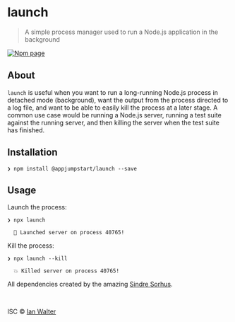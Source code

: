 # launch
> A simple process manager used to run a Node.js application in the background

[![Npm page][npm-image]][npm-url]

## About

`launch` is useful when you want to run a long-running Node.js process in detached mode (background), want the output from the process directed to a log file, and want to be able to easily kill the process at a later stage. A common
use case would be running a Node.js server, running a test suite against the
running server, and then killing the server when the test suite has finished.

## Installation

```fish
❯ npm install @appjumpstart/launch --save
```

## Usage

Launch the process:
```fish
❯ npx launch

  🚀 Launched server on process 40765!
```

Kill the process:
```fish
❯ npx launch --kill

  💥 Killed server on process 40765!
```

All dependencies created by the amazing [Sindre Sorhus](https://github.com/sindresorhus).

&nbsp;

ISC &copy; [Ian Walter](https://iankwalter.com)

[npm-image]: https://img.shields.io/npm/v/@appjumpstart/launch.svg
[npm-url]: https://www.npmjs.com/package/@appjumpstart/launch
